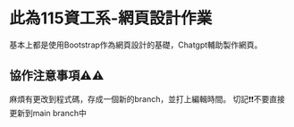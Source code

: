 # 此為115資工系-網頁設計作業
基本上都是使用Bootstrap作為網頁設計的基礎，Chatgpt輔助製作網頁。
## 協作注意事項⚠⚠
麻煩有更改到程式碼，存成一個新的branch，並打上編輯時間。
切記❗❗不要直接更新到main branch中
